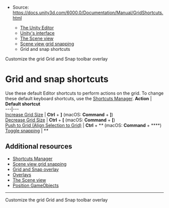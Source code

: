 * Source: https://docs.unity3d.com/6000.0/Documentation/Manual/GridShortcuts.html

  * [The Unity Editor](https://docs.unity3d.com/6000.0/Documentation/Manual/unity-editor.html)
  * [Unity's interface](https://docs.unity3d.com/6000.0/Documentation/Manual/UsingTheEditor.html)
  * [The Scene view](https://docs.unity3d.com/6000.0/Documentation/Manual/UsingTheSceneView.html)
  * [Scene view grid snapping](https://docs.unity3d.com/6000.0/Documentation/Manual/GridSnapping.html)
  * Grid and snap shortcuts


[](https://docs.unity3d.com/6000.0/Documentation/Manual/CustomizeGrid.html)
Customize the grid
[](https://docs.unity3d.com/6000.0/Documentation/Manual/GridAndSnapOverlay.html)
Grid and Snap toolbar overlay
# Grid and snap shortcuts
Use these default Editor shortcuts to perform actions on the grid.
To change these default keyboard shortcuts, use the [Shortcuts Manager](https://docs.unity3d.com/6000.0/Documentation/Manual/ShortcutsManager.html).
**Action** | **Default shortcut**  
---|---  
[Increase Grid Size](https://docs.unity3d.com/6000.0/Documentation/Manual/CustomizeGrid.html#resize-the-grid) |  **Ctrl** + **]** (macOS: **Command** + **]**)  
[Decrease Grid Size](https://docs.unity3d.com/6000.0/Documentation/Manual/CustomizeGrid.html#resize-the-grid) |  **Ctrl** + **[** (macOS: **Command** + **[**)  
[Push to Grid (Align Selection to Grid)](https://docs.unity3d.com/6000.0/Documentation/Manual/GridAlign.html) |  **Ctrl** + **\** (macOS: **Command** + **\**)  
[Toggle snapping](https://docs.unity3d.com/6000.0/Documentation/Manual/GridSnap.html) | **\**  
## Additional resources
  * [Shortcuts Manager](https://docs.unity3d.com/6000.0/Documentation/Manual/ShortcutsManager.html)
  * [Scene view grid snapping](https://docs.unity3d.com/6000.0/Documentation/Manual/GridSnapping.html)
  * [Grid and Snap overlay](https://docs.unity3d.com/6000.0/Documentation/Manual/GridAndSnapOverlay.html)
  * [Overlays](https://docs.unity3d.com/6000.0/Documentation/Manual/overlays.html)
  * [The Scene view](https://docs.unity3d.com/6000.0/Documentation/Manual/UsingTheSceneView.html)
  * [Position GameObjects](https://docs.unity3d.com/6000.0/Documentation/Manual/PositioningGameObjects.html)


* * *
[](https://docs.unity3d.com/6000.0/Documentation/Manual/CustomizeGrid.html)
Customize the grid
[](https://docs.unity3d.com/6000.0/Documentation/Manual/GridAndSnapOverlay.html)
Grid and Snap toolbar overlay
